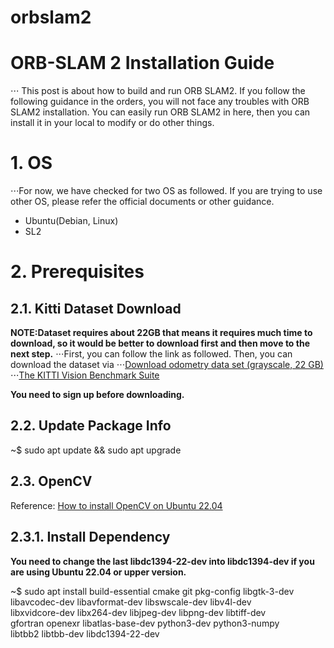 # orbslam2
# ORB-SLAM 2 Installation Guide
⋅⋅⋅ This post is about how to build and run ORB SLAM2. If you follow the following guidance in the orders, you will not face any troubles with ORB SLAM2 installation. You can easily run ORB SLAM2 in here, then you can install it in your local to modify or do other things.

# 1. OS
⋅⋅⋅For now, we have checked for two OS as followed. If you are trying to use other OS, please refer the official documents or other guidance.

- Ubuntu(Debian, Linux)
- SL2

# 2. Prerequisites
## 2.1. Kitti Dataset Download

**NOTE:Dataset requires about 22GB that means it requires much time to download, so it would be better to download first and then move to the next step.**
⋅⋅⋅First, you can follow the link as followed. Then, you can download the dataset via 
⋅⋅⋅[Download odometry data set (grayscale, 22 GB)](https://www.cvlibs.net/datasets/kitti/user_login.php)
⋅⋅⋅[The KITTI Vision Benchmark Suite](https://www.cvlibs.net/datasets/kitti/user_login.php)

 **You need to sign up before downloading.**

## 2.2. Update Package Info

~$ sudo apt update && sudo apt upgrade

## 2.3. OpenCV

Reference: [How to install OpenCV on Ubuntu 22.04](https://linuxize.com/post/how-to-install-opencv-on-ubuntu-18-04/)


## 2.3.1. Install Dependency
 **You need to change the last libdc1394-22-dev into libdc1394-dev if you are using Ubuntu 22.04 or upper version.**

~$ sudo apt install build-essential cmake git pkg-config libgtk-3-dev \
 libavcodec-dev libavformat-dev libswscale-dev libv4l-dev \
 libxvidcore-dev libx264-dev libjpeg-dev libpng-dev libtiff-dev \
 gfortran openexr libatlas-base-dev python3-dev python3-numpy \
 libtbb2 libtbb-dev libdc1394-22-dev
 
